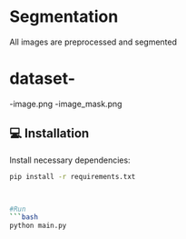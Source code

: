 #  Segmentation
All images are preprocessed and segmented
# dataset-
  -image.png
  -image_mask.png
## 💻 Installation

Install necessary dependencies:

```bash
pip install -r requirements.txt



#Run
```bash
python main.py
